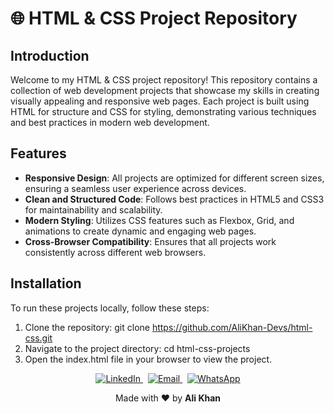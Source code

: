 # 🌐 HTML & CSS Project Repository

## Introduction
Welcome to my HTML & CSS project repository! This repository contains a collection of web development projects that showcase my skills in creating visually appealing and responsive web pages. Each project is built using HTML for structure and CSS for styling, demonstrating various techniques and best practices in modern web development.

## Features
- **Responsive Design**: All projects are optimized for different screen sizes, ensuring a seamless user experience across devices.
- **Clean and Structured Code**: Follows best practices in HTML5 and CSS3 for maintainability and scalability.
- **Modern Styling**: Utilizes CSS features such as Flexbox, Grid, and animations to create dynamic and engaging web pages.
- **Cross-Browser Compatibility**: Ensures that all projects work consistently across different web browsers.



## Installation
To run these projects locally, follow these steps:
1. Clone the repository:
   git clone https://github.com/AliKhan-Devs/html-css.git
2. Navigate to the project directory:
   cd html-css-projects
3. Open the index.html file in your browser to view the project.

<p align="center">
  <a href="https://www.linkedin.com/in/alikhan-devs/" target="_blank">
    <img src="https://img.shields.io/badge/LinkedIn-0077B5?style=flat&logo=linkedin&logoColor=white" alt="LinkedIn" />
  </a>
  &nbsp;
  <a href="mailto:alikhandevs@gmail.com">
    <img src="https://img.shields.io/badge/Gmail-D14836?style=flat&logo=gmail&logoColor=white" alt="Email" />
  </a>
  &nbsp;
  <a href="https://wa.me/923429327224" target="_blank">
    <img src="https://img.shields.io/badge/WhatsApp-25D366?style=flat&logo=whatsapp&logoColor=white" alt="WhatsApp" />
  </a>
</p>

<p align="center">Made with ❤️ by <strong>Ali Khan</strong></p>
